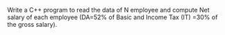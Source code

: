 Write a C++ program to read the data of N employee and compute Net salary of each  employee (DA=52% of Basic and Income Tax (IT) =30% of the gross salary).
